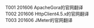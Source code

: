 T001    201606  ApacheGora的官网翻译<br/>
T002    201606  HttpClient4.5.x的官网翻译<br/>
T003    201606  JMeter的官网翻译<br/>

